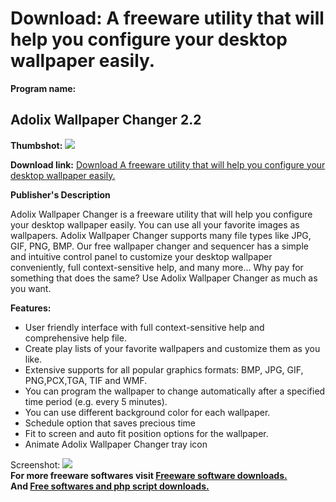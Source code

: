 # Download: A freeware utility that will help you configure your desktop wallpaper easily.

**Program name:**

## Adolix Wallpaper Changer 2.2

  
**Thumbshot:** ![](http://www.freewarefiles.com/screenshot/adolix_wallpaper_md.gif)   
  
**Download link:** [Download A freeware utility that will help you configure your desktop wallpaper easily.](http://freesoftwares.boysofts.com/Adolix-Wallpaper-Changer_program_18633.html)  
  


**Publisher's Description**  
  


Adolix Wallpaper Changer is a freeware utility that will help you configure your desktop wallpaper easily. You can use all your favorite images as wallpapers. Adolix Wallpaper Changer supports many file types like JPG, GIF, PNG, BMP. Our free wallpaper changer and sequencer has a simple and intuitive control panel to customize your desktop wallpaper conveniently, full context-sensitive help, and many more... Why pay for something that does the same? Use Adolix Wallpaper Changer as much as you want. 

**Features:**

  * User friendly interface with full context-sensitive help and comprehensive help file. 
  * Create play lists of your favorite wallpapers and customize them as you like. 
  * Extensive supports for all popular graphics formats: BMP, JPG, GIF, PNG,PCX,TGA, TIF and WMF. 
  * You can program the wallpaper to change automatically after a specified time period (e.g. every 5 minutes). 
  * You can use different background color for each wallpaper. 
  * Schedule option that saves precious time 
  * Fit to screen and auto fit position options for the wallpaper. 
  * Animate Adolix Wallpaper Changer tray icon 

  
  
Screenshot: ![](http://www.freewarefiles.com/screenshot/adolix_wallpaper.gif)   
**For more freeware softwares visit [Freeware software downloads.](http://freesoftwares.boysofts.com/)**   
**And [Free softwares and php script downloads.](http://www.boysofts.com/)**
